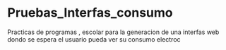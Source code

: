 # Pruebas_Interfas_consumo
Practicas de programas , escolar para la generacion de una interfas web dondo se espera el usuario pueda ver su consumo electroc
